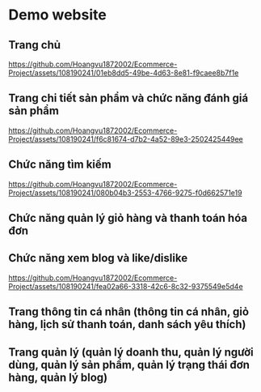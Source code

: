 # Demo website

## Trang chủ
https://github.com/Hoangvu1872002/Ecommerce-Project/assets/108190241/01eb8dd5-49be-4d63-8e81-f9caee8b7f1e

## Trang chi tiết sản phẩm và chức năng đánh giá sản phẩm
https://github.com/Hoangvu1872002/Ecommerce-Project/assets/108190241/f6c81674-d7b2-4a52-89e3-2502425449ee

## Chức năng tìm kiếm
https://github.com/Hoangvu1872002/Ecommerce-Project/assets/108190241/080b04b3-2553-4766-9275-f0d662571e19

## Chức năng quản lý giỏ hàng và thanh toán hóa đơn


## Chức năng xem blog và like/dislike
https://github.com/Hoangvu1872002/Ecommerce-Project/assets/108190241/fea02a66-3318-42c6-8c32-9375549e5d4e

## Trang thông tin cá nhân (thông tin cá nhân, giỏ hàng, lịch sử thanh toán, danh sách yêu thích)

## Trang quản lý (quản lý doanh thu, quản lý người dùng, quản lý sản phẩm, quản lý trạng thái đơn hàng, quản lý blog)
